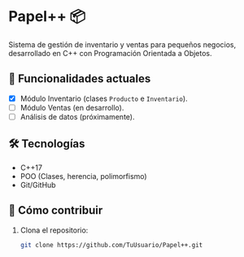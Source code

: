 
# Papel++ 📦  

Sistema de gestión de inventario y ventas para pequeños negocios, desarrollado en C++ con Programación Orientada a Objetos.  

## 🚀 Funcionalidades actuales  
- [x] Módulo Inventario (clases `Producto` e `Inventario`).  
- [ ] Módulo Ventas (en desarrollo).  
- [ ] Análisis de datos (próximamente).  

## 🛠️ Tecnologías  
- C++17  
- POO (Clases, herencia, polimorfismo)  
- Git/GitHub  

## 📌 Cómo contribuir  
1. Clona el repositorio:  
   ```bash  
   git clone https://github.com/TuUsuario/Papel++.git  
